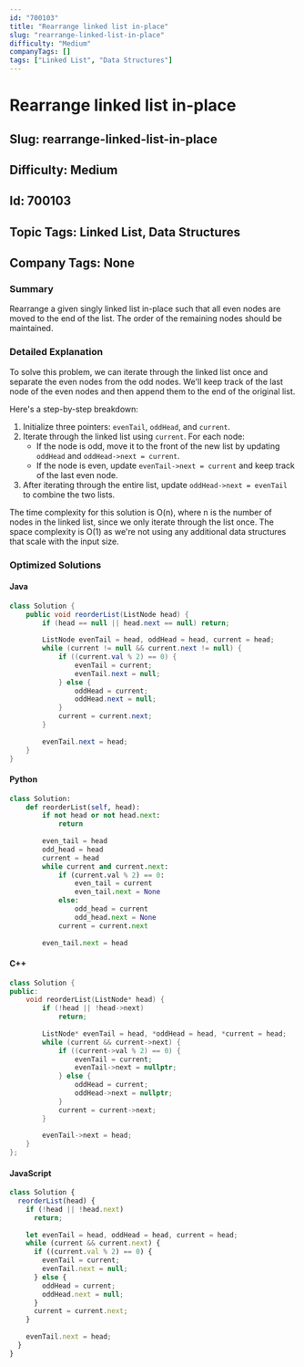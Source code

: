 ```yaml
---
id: "700103"
title: "Rearrange linked list in-place"
slug: "rearrange-linked-list-in-place"
difficulty: "Medium"
companyTags: []
tags: ["Linked List", "Data Structures"]
---
```


# Rearrange linked list in-place
## Slug: rearrange-linked-list-in-place
## Difficulty: Medium
## Id: 700103
## Topic Tags: Linked List, Data Structures
## Company Tags: None

### Summary
Rearrange a given singly linked list in-place such that all even nodes are moved to the end of the list. The order of the remaining nodes should be maintained.

### Detailed Explanation

To solve this problem, we can iterate through the linked list once and separate the even nodes from the odd nodes. We'll keep track of the last node of the even nodes and then append them to the end of the original list.

Here's a step-by-step breakdown:

1. Initialize three pointers: `evenTail`, `oddHead`, and `current`.
2. Iterate through the linked list using `current`. For each node:
   - If the node is odd, move it to the front of the new list by updating `oddHead` and `oddHead->next = current`.
   - If the node is even, update `evenTail->next = current` and keep track of the last even node.
3. After iterating through the entire list, update `oddHead->next = evenTail` to combine the two lists.

The time complexity for this solution is O(n), where n is the number of nodes in the linked list, since we only iterate through the list once. The space complexity is O(1) as we're not using any additional data structures that scale with the input size.

### Optimized Solutions

#### Java
```java
class Solution {
    public void reorderList(ListNode head) {
        if (head == null || head.next == null) return;
        
        ListNode evenTail = head, oddHead = head, current = head;
        while (current != null && current.next != null) {
            if ((current.val % 2) == 0) {
                evenTail = current;
                evenTail.next = null;
            } else {
                oddHead = current;
                oddHead.next = null;
            }
            current = current.next;
        }
        
        evenTail.next = head;
    }
}
```

#### Python
```python
class Solution:
    def reorderList(self, head):
        if not head or not head.next:
            return
        
        even_tail = head
        odd_head = head
        current = head
        while current and current.next:
            if (current.val % 2) == 0:
                even_tail = current
                even_tail.next = None
            else:
                odd_head = current
                odd_head.next = None
            current = current.next
        
        even_tail.next = head
```

#### C++
```cpp
class Solution {
public:
    void reorderList(ListNode* head) {
        if (!head || !head->next)
            return;
        
        ListNode* evenTail = head, *oddHead = head, *current = head;
        while (current && current->next) {
            if ((current->val % 2) == 0) {
                evenTail = current;
                evenTail->next = nullptr;
            } else {
                oddHead = current;
                oddHead->next = nullptr;
            }
            current = current->next;
        }
        
        evenTail->next = head;
    }
};
```

#### JavaScript
```javascript
class Solution {
  reorderList(head) {
    if (!head || !head.next)
      return;
    
    let evenTail = head, oddHead = head, current = head;
    while (current && current.next) {
      if ((current.val % 2) == 0) {
        evenTail = current;
        evenTail.next = null;
      } else {
        oddHead = current;
        oddHead.next = null;
      }
      current = current.next;
    }
    
    evenTail.next = head;
  }
}
```
